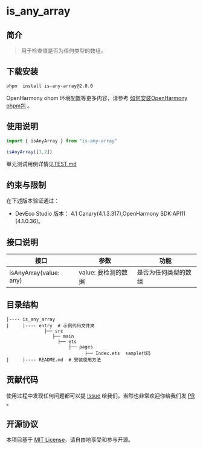 # is_any_array

## 简介

> 用于检查值是否为任何类型的数组。

## 下载安装

```shell
ohpm  install is-any-array@2.0.0
```

OpenHarmony ohpm 环境配置等更多内容，请参考 [如何安装OpenHarmony ohpm包](https://gitee.com/openharmony-tpc/docs/blob/master/OpenHarmony_har_usage.md) 。

## 使用说明


```js
import { isAnyArray } from "is-any-array"

isAnyArray([1,2])
```
单元测试用例详情见[TEST.md](https://gitee.com/openharmony-tpc/openharmony_tpc_samples/blob/master/is_any_array/TEST.md)

## 约束与限制

在下述版本验证通过：

- DevEco Studio 版本： 4.1 Canary(4.1.3.317),OpenHarmony SDK:API11 (4.1.0.36)。

## 接口说明

| **接口**                                      | 参数            | 功能        |
|---------------------------------------------|---------------|-----------|
| isAnyArray(value: any)   | value: 要检测的数据 |   是否为任何类型的数组    |

## 目录结构

````
|---- is_any_array
|     |---- entry  # 示例代码文件夹
              ├── src  
                 ├── main   
                   ├── ets
                       ├── pages
                             ├── Index.ets  sample代码
|     |---- README.md  # 安装使用方法                    
````

## 贡献代码

使用过程中发现任何问题都可以提 [Issue](https://gitee.com/openharmony-tpc/openharmony_tpc_samples/issues)
给我们，当然也非常欢迎你给我们发 [PR](https://gitee.com/openharmony-tpc/openharmony_tpc_samples/pulls) 。

## 开源协议

本项目基于 [MIT License](https://gitee.com/openharmony-tpc/openharmony_tpc_samples/blob/master/is_any_array/LICENSE)，请自由地享受和参与开源。
    